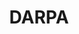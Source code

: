 ---
# This topic lives at
# https://digital.gov/topics/darpa

# Topic Title
title: "DARPA"

# description — keep it short and clear
# summary: ""

# Weight
weight: 1

# For more information on managing topics,
# see https://github.com/GSA/digitalgov.gov/wiki/topics
---